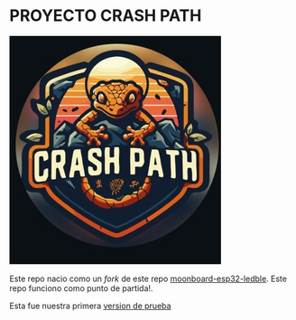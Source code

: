 # PROYECTO CRASH PATH

![Crasspath_logo](img/dwarfs/logo.jpg)

Este repo nacio como un *fork* de este repo [moonboard-esp32-ledble](https://github.com/labs-tibox/moonboard-esp32-ledble). Este repo funciono como punto de partida!.

Esta fue nuestra primera [version de prueba](https://www.instagram.com/reel/DBUzhYKNk9O/?utm_source=ig_web_copy_link&igsh=MzRlODBiNWFlZA==)


